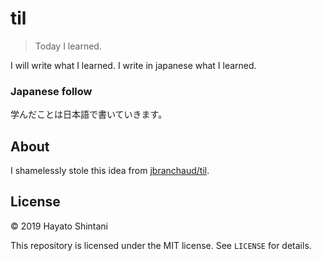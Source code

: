 # til
> Today I learned.

I will write what I learned.
I write in japanese what I learned.

### Japanese follow
学んだことは日本語で書いていきます。

## About

I shamelessly stole this idea from
[jbranchaud/til](https://github.com/jbranchaud/til).

## License

&copy; 2019 Hayato Shintani

This repository is licensed under the MIT license. See `LICENSE` for
details.
